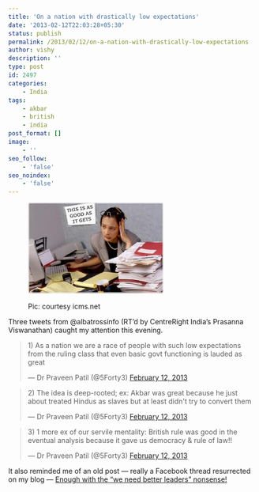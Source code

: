 ```yaml
---
title: 'On a nation with drastically low expectations'
date: '2013-02-12T22:03:28+05:30'
status: publish
permalink: /2013/02/12/on-a-nation-with-drastically-low-expectations
author: vishy
description: ''
type: post
id: 2497
categories: 
    - India
tags:
    - akbar
    - british
    - india
post_format: []
image:
    - ''
seo_follow:
    - 'false'
seo_noindex:
    - 'false'
---
```

<figure aria-describedby="caption-attachment-2500" class="wp-caption alignleft" id="attachment_2500" style="width: 274px">

[![Pic: courtesy icms.net](../../../../uploads/2013/02/as_good_as_it_gets.jpeg)](http://www.ulaar.com/wp-content/uploads/2013/02/as_good_as_it_gets.jpeg)<figcaption class="wp-caption-text" id="caption-attachment-2500">Pic: courtesy icms.net</figcaption></figure>

Three tweets from @albatrossinfo (RT’d by CentreRight India’s Prasanna Viswanathan) caught my attention this evening.

> 1\) As a nation we are a race of people with such low expectations from the ruling class that even basic govt functioning is lauded as great
> 
> — Dr Praveen Patil (@5Forty3) [February 12, 2013](https://twitter.com/5Forty3/status/301350525859926018?ref_src=twsrc%5Etfw)

<script async="" charset="utf-8" src="https://platform.twitter.com/widgets.js"></script>

> 2\) The idea is deep-rooted; ex: Akbar was great because he just about treated Hindus as slaves but at least didn't try to convert them
> 
> — Dr Praveen Patil (@5Forty3) [February 12, 2013](https://twitter.com/5Forty3/status/301351365337313280?ref_src=twsrc%5Etfw)

<script async="" charset="utf-8" src="https://platform.twitter.com/widgets.js"></script>

> 3\) 1 more ex of our servile mentality: British rule was good in the eventual analysis because it gave us democracy &amp; rule of law!!
> 
> — Dr Praveen Patil (@5Forty3) [February 12, 2013](https://twitter.com/5Forty3/status/301352017031491585?ref_src=twsrc%5Etfw)

<script async="" charset="utf-8" src="https://platform.twitter.com/widgets.js"></script>

It also reminded me of an old post — really a Facebook thread resurrected on my blog — [Enough with the “we need better leaders” nonsense!](http://www.ulaar.com/2010/08/23/enough-with-the-we-need-better-leaders-nonsense/)